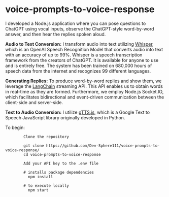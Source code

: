 # voice-prompts-to-voice-response

I developed a Node.js application where you can pose questions to ChatGPT using vocal inputs, observe the ChatGPT-style word-by-word answer, and then hear the replies spoken aloud.

**Audio to Text Conversion:** I transform audio into text utilizing [Whisper](https://openai.com/research/whisper), which is an OpenAI Speech Recognition Model that converts audio into text with an accuracy of up to 99%. Whisper is a speech transcription framework from the creators of ChatGPT. It is available for anyone to use and is entirely free. The system has been trained on 680,000 hours of speech data from the internet and recognizes 99 different languages.

**Generating Replies:** To produce word-by-word replies and show them, we leverage the [LangChain](https://js.langchain.com/) streaming API. This API enables us to obtain words in real-time as they are formed. Furthermore, we employ Node.js Socket.IO, which facilitates bidirectional and event-driven communication between the client-side and server-side.

**Text to Audio Conversion:** I utilize [gTTS.js](https://www.npmjs.com/package/gtts), which is a Google Text to Speech JavaScript library originally developed in Python.

To begin:

```
        Clone the repository

        git clone https://github.com/Dev-Sphere111/voice-prompts-to-voice-response/
        cd voice-prompts-to-voice-response

        Add your API key to the .env file

        # installs package dependencies
          npm install

        # to execute locally
          npm start

```
